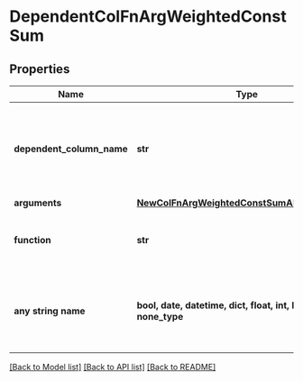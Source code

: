 # DependentColFnArgWeightedConstSum


## Properties
Name | Type | Description | Notes
------------ | ------------- | ------------- | -------------
**dependent_column_name** | **str** | Name of the dependent column as it was known in the training dataset. | 
**arguments** | [**NewColFnArgWeightedConstSumAllOfArguments**](NewColFnArgWeightedConstSumAllOfArguments.md) |  | 
**function** | **str** |  | defaults to "constant weighted sum"
**any string name** | **bool, date, datetime, dict, float, int, list, str, none_type** | any string name can be used but the value must be the correct type | [optional]

[[Back to Model list]](../README.md#documentation-for-models) [[Back to API list]](../README.md#documentation-for-api-endpoints) [[Back to README]](../README.md)


